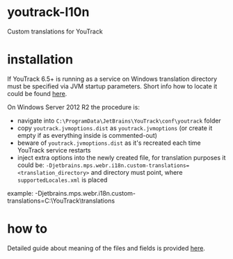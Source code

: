 youtrack-l10n
=============

Custom translations for YouTrack


installation
============

If YouTrack 6.5+ is running as a service on Windows translation directory must be specified via JVM startup parameters.
Short info how to locate it could be found [here](https://confluence.jetbrains.com/display/YTD6/Providing+Java+Start+Parameters).

On Windows Server 2012 R2 the procedure is:

 * navigate into `C:\ProgramData\JetBrains\YouTrack\conf\youtrack` folder
 * copy `youtrack.jvmoptions.dist` as `youtrack.jvmoptions` (or create it empty if as everything inside is commented-out)
 * beware of `youtrack.jvmoptions.dist` as it's recreated each time YouTrack service restarts
 * inject extra options into the newly created file, for translation purposes it could be: `-Djetbrains.mps.webr.i18n.custom-translations=<translation_directory>` and directory must point, where `supportedLocales.xml` is placed

example: -Djetbrains.mps.webr.i18n.custom-translations=C:\YouTrack\translations


how to
======

Detailed guide about meaning of the files and fields is provided [here](https://confluence.jetbrains.com/display/YTD65/Translating+YouTrack+UI).
